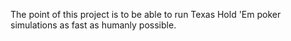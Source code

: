 The point of this project is to be able to run Texas Hold 'Em poker simulations as fast as humanly possible.